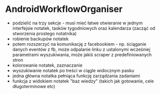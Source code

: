 # AndroidWorkflowOrganiser

- podzielić na trzy sekcje - musi mieć łatwe otwieranie w jednym interfejsie notatek, tasków tygodniowych oraz kalendarza (zacząć od stworzenia prostego notatnika)
- robienie backupów notatek
- potem rozszerzyć na komunikację z facebookiem - np. ściąganie danych eventów z fb, może odpalanie linku z ustalonymi wcześniej parametrami wyszukiwania, może jakiś scraper z predefiniowanych stron
- kolorowanie notatek, zaznaczanie 
- wyszukiwanie notatek po treści w ciągle widocznym pasku
- jedna główna notatka pełniąca funkcję zarządzania zadaniami
- funkcja z widokiem notatek "baz wiedzy" (takich jak gotowanie, cele długoterminowe etc)
